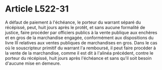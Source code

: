 # Article L522-31

A défaut de paiement à l'échéance, le porteur du warrant séparé du récépissé, peut, huit jours après le protêt, et sans aucune formalité de justice, faire procéder par officiers publics à la vente publique aux enchères et en gros de la marchandise engagée, conformément aux dispositions du livre III relatives aux ventes publiques de marchandises en gros.   Dans le cas où le souscripteur primitif du warrant l'a remboursé, il peut faire procéder à la vente de la marchandise, comme il est dit à l'alinéa précédent, contre le porteur du récépissé, huit jours après l'échéance et sans qu'il soit besoin d'aucune mise en demeure.